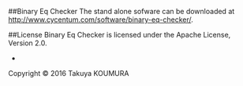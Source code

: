 ##Binary Eq Checker
The stand alone sofware can be downloaded at http://www.cycentum.com/software/binary-eq-checker/.

##License
Binary Eq Checker is licensed under the Apache License, Version 2.0. 

-
Copyright &copy; 2016 Takuya KOUMURA
